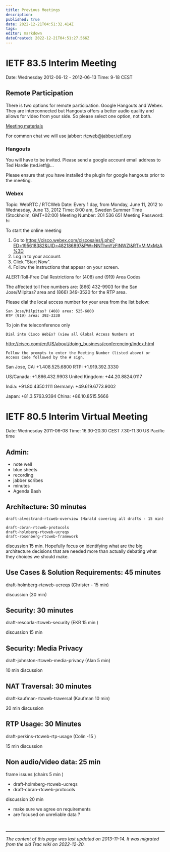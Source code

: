 ```yaml
---
title: Previous Meetings
description: 
published: true
date: 2022-12-21T04:51:32.414Z
tags: 
editor: markdown
dateCreated: 2022-12-21T04:51:27.566Z
---
```


# IETF 83.5 Interim Meeting

Date: Wednesday 2012-06-12 - 2012-06-13 Time: 9-18 CEST

## Remote Participation

There is two options for remote participation. Google Hangouts and Webex. They are interconnected but Hangouts offers a better audio quality and allows for video from your side. So please select one option, not both.

[Meeting materials](http://www.ietf.org/proceedings/interim/2012/06/12/rtcweb/proceedings.html)

For common chat we will use jabber: rtcweb@jabber.ietf.org

### Hangouts

You will have to be invited. Please send a google account email address to Ted Hardie (ted.ietf@…

Please ensure that you have installed the plugin for google hangouts prior to the meeting.
### Webex

Topic: WebRTC / RTCWeb Date: Every 1 day, from Monday, June 11, 2012 to Wednesday, June 13, 2012 Time: 8:00 am, Sweden Summer Time (Stockholm, GMT+02:00) Meeting Number: 201 536 651 Meeting Password: hi

To start the online meeting

1. Go to https://cisco.webex.com/ciscosales/j.php?ED=195618382&UID=482186897&PW=NNThmYzFlNWZl&RT=MiMxMzA%3D
2. Log in to your account.
3. Click "Start Now".
4. Follow the instructions that appear on your screen. 

ALERT:Toll-Free Dial Restrictions for (408) and (919) Area Codes

The affected toll free numbers are: (866) 432-9903 for the San Jose/Milpitas? area and (866) 349-3520 for the RTP area.

Please dial the local access number for your area from the list below:

    San Jose/Milpitas? (408) area: 525-6800
    RTP (919) area: 392-3330 

To join the teleconference only

    Dial into Cisco WebEx? (view all Global Access Numbers at 

http://cisco.com/en/US/about/doing_business/conferencing/index.html

    Follow the prompts to enter the Meeting Number (listed above) or Access Code followed by the # sign. 

San Jose, CA: +1.408.525.6800 RTP: +1.919.392.3330

US/Canada: +1.866.432.9903 United Kingdom: +44.20.8824.0117

India: +91.80.4350.1111 Germany: +49.619.6773.9002

Japan: +81.3.5763.9394 China: +86.10.8515.5666

# IETF 80.5 Interim Virtual Meeting

Date: Wednesday 2011-06-08 Time: 16.30-20.30 CEST 7.30-11.30 US Pacific time

## Admin:

 -   note well
 -   blue sheets
 -   recording
 -   jabber scribes
 -   minutes
 -   Agenda Bash 

## Architecture: 30 minutes

    draft-alvestrand-rtcweb-overview (Harald covering all drafts - 15 min)

    draft-cbran-rtcweb-protocols
    draft-holmberg-rtcweb-ucreqs
    draft-rosenberg-rtcweb-framework 

discussion 15 min. Hopefully focus on identifying what are the big architecture decisions that are needed more than actually debating what they choices we should make.

## Use Cases & Solution Requirements: 45 minutes

draft-holmberg-rtcweb-ucreqs (Christer - 15 min)

discussion (30 min)

## Security: 30 minutes

draft-rescorla-rtcweb-security (EKR 15 min )

discussion 15 min

## Security: Media Privacy

draft-johnston-rtcweb-media-privacy (Alan 5 min)

10 min discussion

## NAT Traversal: 30 minutes

draft-kaufman-rtcweb-traversal (Kaufman 10 min)

20 min discussion

## RTP Usage: 30 Minutes

draft-perkins-rtcweb-rtp-usage (Colin -15 )

15 min discussion

## Non audio/video data: 25 min

frame issues (chairs 5 min )

 -   draft-holmberg-rtcweb-ucreqs
 -   draft-cbran-rtcweb-protocols 

discussion 20 min

 -   make sure we agree on requirements
 -   are focused on unreliable data ? 
    
    
&nbsp;
&nbsp;
&nbsp;

---

*The content of this page was last updated on 2013-11-14. It was migrated from the old Trac wiki on 2022-12-20.*